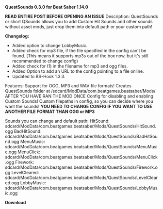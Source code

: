__**QuestSounds 0.3.0 for Beat Saber 1.14.0**__

**READ ENTIRE POST BEFORE OPENING AN ISSUE**
Description:
QuestSounds or short QSounds allows you to add Custom Hit Sounds and other sounds without asset mods, 
just drop them into default path or your custom path!

__**Changelog:**__ 
- Added option to change LobbyMusic.
- Added check for mp3 file, if the file specified in the config can't be found.
(This means it supports mp3s out of the box now, but it's still recommended to change config)
- Added check for (1) in the filename for mp3 and ogg files.
- Added Option to add an URL to the config pointing to a file online.
- Updated to BS-Hook 1.3.3.

Features:
  Support for OGG, MP3 and WAV file formats!
  Creates QuestSounds folder at /sdcard/ModData/com.beatgames.beatsaber/Mods/
  AFTER YOU HAVE RAN THE MOD ONCE
  Config for disabling and enabling Custom Sounds!
  Custom filepaths in config, so you can decide where you want the sounds!
**YOU NEED TO CHANGE CONFIG IF YOU WANT TO USE ANOTHER FILE FORMAT THAN OGG or MP3**

Sounds you can change and default path:
  HitSound:         sdcard/ModData/com.beatgames.beatsaber/Mods/QuestSounds/HitSound.ogg
  BadHitSound:  sdcard/ModData/com.beatgames.beatsaber/Mods/QuestSounds/BadHitSound.ogg
  MenuMusic:    sdcard/ModData/com.beatgames.beatsaber/Mods/QuestSounds/MenuMusic.ogg
  MenuClick:       sdcard/ModData/com.beatgames.beatsaber/Mods/QuestSounds/MenuClick.ogg
  Firework:          sdcard/ModData/com.beatgames.beatsaber/Mods/QuestSounds/Firework.ogg
  LevelCleared:    sdcard/ModData/com.beatgames.beatsaber/Mods/QuestSounds/LevelCleared.ogg
  LobbyMusic:    sdcard/ModData/com.beatgames.beatsaber/Mods/QuestSounds/LobbyMusic.ogg

__**Download**__